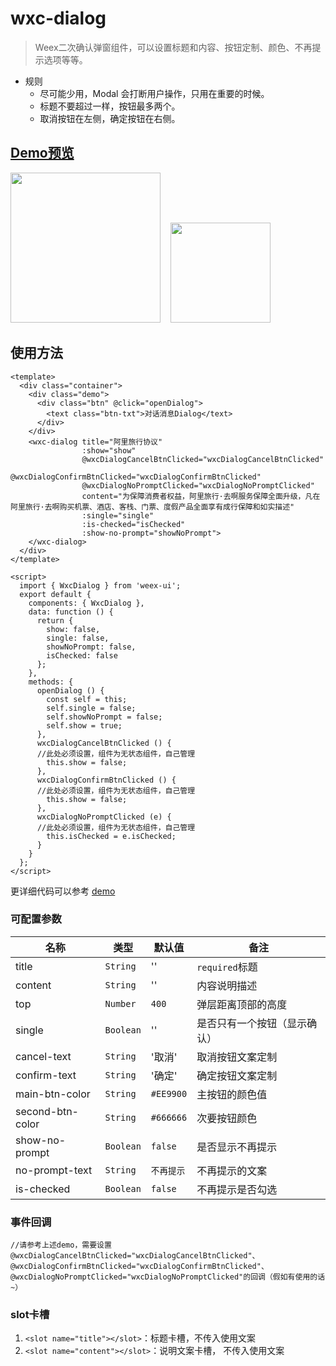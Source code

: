 # wxc-dialog 

> Weex二次确认弹窗组件，可以设置标题和内容、按钮定制、颜色、不再提示选项等等。

- 规则
   - 尽可能少用，Modal 会打断用户操作，只用在重要的时候。
   - 标题不要超过一样，按钮最多两个。
   - 取消按钮在左侧，确定按钮在右侧。
 

## [Demo预览](https://h5.m.taobao.com/trip/wxc-dialog/index.html?_wx_tpl=https%3A%2F%2Fh5.m.taobao.com%2Ftrip%2Fwxc-dialog%2Fdemo%2Findex.native-min.js)
<img src="https://gw.alipayobjects.com/zos/rmsportal/qastXqTFLQMoCDjYoeRc.gif" width="240"/>&nbsp;&nbsp;&nbsp;&nbsp;<img src="https://img.alicdn.com/tfs/TB1Oa09SpXXXXbiXVXXXXXXXXXX-200-200.png" width="160"/>

## 使用方法

```vue
<template>
  <div class="container">
    <div class="demo">
      <div class="btn" @click="openDialog">
        <text class="btn-txt">对话消息Dialog</text>
      </div>
    </div>
    <wxc-dialog title="阿里旅行协议"
                :show="show"
                @wxcDialogCancelBtnClicked="wxcDialogCancelBtnClicked"
                @wxcDialogConfirmBtnClicked="wxcDialogConfirmBtnClicked"
                @wxcDialogNoPromptClicked="wxcDialogNoPromptClicked"
                content="为保障消费者权益，阿里旅行·去啊服务保障全面升级，凡在阿里旅行·去啊购买机票、酒店、客栈、门票、度假产品全面享有成行保障和如实描述"
                :single="single"
                :is-checked="isChecked"
                :show-no-prompt="showNoPrompt">
    </wxc-dialog>
  </div>
</template>

<script>
  import { WxcDialog } from 'weex-ui';
  export default {
    components: { WxcDialog },
    data: function () {
      return {
        show: false,
        single: false,
        showNoPrompt: false,
        isChecked: false
      };
    },
    methods: {
      openDialog () {
        const self = this;
        self.single = false;
        self.showNoPrompt = false;
        self.show = true;
      },
      wxcDialogCancelBtnClicked () {
      //此处必须设置，组件为无状态组件，自己管理
        this.show = false;
      },
      wxcDialogConfirmBtnClicked () {
      //此处必须设置，组件为无状态组件，自己管理
        this.show = false;
      },
      wxcDialogNoPromptClicked (e) {
      //此处必须设置，组件为无状态组件，自己管理
        this.isChecked = e.isChecked;
      }
    }
  };
</script>

```

更详细代码可以参考 [demo](https://github.com/alibaba/weex-ui/blob/master/example/dialog/index.vue)

### 可配置参数

| 名称      | 类型     | 默认值   | 备注  |
|-------------|------------|--------|-----|
| title | `String` | '' | `required`标题 |
| content | `String` | '' | 内容说明描述 |
| top | `Number` | `400` |  弹层距离顶部的高度 |
| single | `Boolean` | '' |  是否只有一个按钮（显示确认） |
| cancel-text | `String` | '取消' |  取消按钮文案定制 |
| confirm-text | `String` | '确定' |  确定按钮文案定制 |
| main-btn-color | `String` | `#EE9900` |  主按钮的颜色值 |
| second-btn-color | `String` | `#666666` |  次要按钮颜色 |
| show-no-prompt | `Boolean` | `false` |  是否显示不再提示 |
| no-prompt-text | `String` | `不再提示` |  不再提示的文案 |
| is-checked | `Boolean` | `false` |  不再提示是否勾选 |


### 事件回调

```
//请参考上述demo，需要设置
@wxcDialogCancelBtnClicked="wxcDialogCancelBtnClicked"、
@wxcDialogConfirmBtnClicked="wxcDialogConfirmBtnClicked"、
@wxcDialogNoPromptClicked="wxcDialogNoPromptClicked"的回调（假如有使用的话~）
```

### slot卡槽
1. `<slot name="title"></slot>`：标题卡槽，不传入使用文案
2. `<slot name="content"></slot>`：说明文案卡槽， 不传入使用文案

